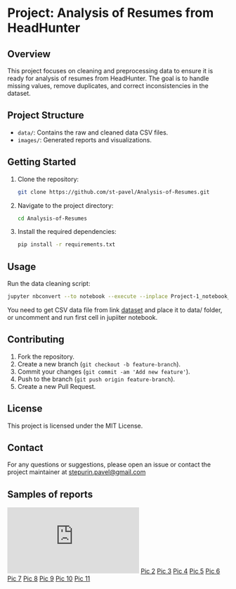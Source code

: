 # Project: Analysis of Resumes from HeadHunter

## Overview
This project focuses on cleaning and preprocessing data to ensure it is ready for analysis of resumes from HeadHunter. The goal is to handle missing values, remove duplicates, and correct inconsistencies in the dataset. 

## Project Structure
- `data/`: Contains the raw and cleaned data CSV files.
- `images/`: Generated reports and visualizations.

## Getting Started
1. Clone the repository:
    ```bash
    git clone https://github.com/st-pavel/Analysis-of-Resumes.git
    ```
2. Navigate to the project directory:
    ```bash
    cd Analysis-of-Resumes
    ```
3. Install the required dependencies:
    ```bash
    pip install -r requirements.txt
    ```

## Usage
Run the data cleaning script:
```bash
jupyter nbconvert --to notebook --execute --inplace Project-1_notebook_template.ipynb
```
You need to get CSV data file from link [dataset](https://drive.google.com/file/d/1tVzXUTGh4rV97tf8G0AwjqDXKrJ2OdWG/view?usp=sharing) and place it to data/ folder, or uncomment and run first cell in jupiiter notebook. 


## Contributing
1. Fork the repository.
2. Create a new branch (`git checkout -b feature-branch`).
3. Commit your changes (`git commit -am 'Add new feature'`).
4. Push to the branch (`git push origin feature-branch`).
5. Create a new Pull Request.

## License
This project is licensed under the MIT License.

## Contact
For any questions or suggestions, please open an issue or contact the project maintainer at stepurin.pavel@gmail.com

## Samples of reports

![Pic 1](https://st-pavel.github.io/images/plot_001.html)
[Pic 2](https://st-pavel.github.io/images/plot_002.html)
[Pic 3](https://st-pavel.github.io/images/plot_003.html)
[Pic 4](https://st-pavel.github.io/images/plot_004.html)
[Pic 5](https://st-pavel.github.io/images/plot_005.html)
[Pic 6](https://st-pavel.github.io/images/plot_006.html)
[Pic 7](https://st-pavel.github.io/images/plot_007.html)
[Pic 8](https://st-pavel.github.io/images/plot_008.html)
[Pic 9](https://st-pavel.github.io/images/plot_009.html)
[Pic 10](https://st-pavel.github.io/images/plot_010.html)
[Pic 11](https://st-pavel.github.io/images/plot_011.html)
